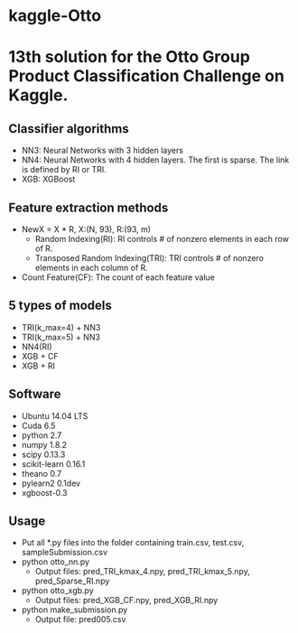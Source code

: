 # kaggle-Otto
# 13th solution for the Otto Group Product Classification Challenge on Kaggle.  

## Classifier algorithms 
* NN3: Neural Networks with 3 hidden layers  
* NN4: Neural Networks with 4 hidden layers. The first is sparse. The link is defined by RI or TRI.
* XGB: XGBoost

## Feature extraction methods  
* NewX = X * R,  X:(N, 93), R:(93, m)  
    * Random Indexing(RI): RI controls # of nonzero elements in each row of R.  
    * Transposed Random Indexing(TRI): TRI controls # of nonzero elements in each column of R.  
* Count Feature(CF): The count of each feature value  

## 5 types of models   
* TRI(k_max=4) + NN3
* TRI(k_max=5) + NN3
* NN4(RI)
* XGB + CF
* XGB + RI

## Software
* Ubuntu 14.04 LTS
* Cuda 6.5
* python 2.7
* numpy 1.8.2
* scipy 0.13.3
* scikit-learn 0.16.1 
* theano 0.7
* pylearn2 0.1dev
* xgboost-0.3

## Usage
* Put all *.py files into the folder containing train.csv, test.csv, sampleSubmission.csv
* python otto_nn.py
    * Output files: pred_TRI_kmax_4.npy, pred_TRI_kmax_5.npy, pred_Sparse_RI.npy
* python otto_xgb.py
    * Output files: pred_XGB_CF.npy, pred_XGB_RI.npy
* python make_submission.py
    * Output file: pred005.csv


